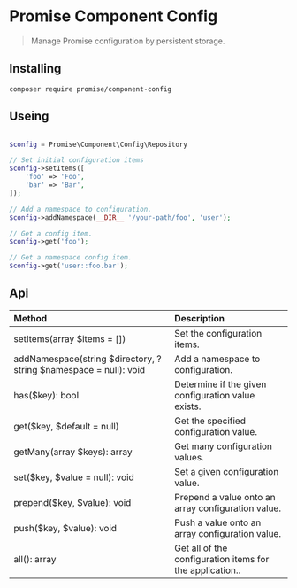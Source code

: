 # Promise Component Config

> Manage Promise configuration by persistent storage.

## Installing

```
composer require promise/component-config
```

## Useing

```php

$config = Promise\Component\Config\Repository

// Set initial configuration items
$config->setItems([
	'foo' => 'Foo',
	'bar' => 'Bar',
]);

// Add a namespace to configuration.
$config->addNamespace(__DIR__ '/your-path/foo', 'user');

// Get a config item.
$config->get('foo');

// Get a namespace config item.
$config->get('user::foo.bar');
```

## Api

| Method | Description |
| :-----| :--------- |
| setItems(array $items = []) | Set the configuration items. |
| addNamespace(string $directory, ?string $namespace = null): void | Add a namespace to configuration. |
| has($key): bool | Determine if the given configuration value exists. |
| get($key, $default = null) |Get the specified configuration value. |
| getMany(array $keys): array | Get many configuration values. |
| set($key, $value = null): void |  Set a given configuration value. |
| prepend($key, $value): void |  Prepend a value onto an array configuration value. |
| push($key, $value): void |  Push a value onto an array configuration value. |
| all(): array |  Get all of the configuration items for the application.. |
